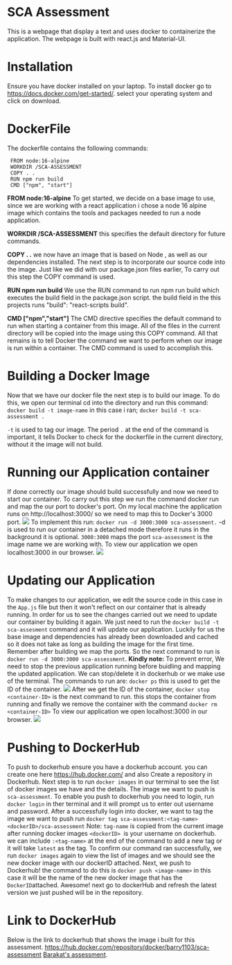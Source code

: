 # SCA Assessment
This is a webpage that display a text and uses docker to containerize the application. The webpage is built with react.js and Material-UI.
# Installation
Ensure you have docker installed on your laptop. To install docker go to https://docs.docker.com/get-started/. select your operating system and click on download.
# DockerFile
The dockerfile contains the following commands:
```
 FROM node:16-alpine
 WORKDIR /SCA-ASSESSMENT
 COPY . .
 RUN npm run build
 CMD ["npm", "start"]
```
**FROM node:16-alpine**
To get started, we decide on a base image to use, since we are working with a react application i chose a node 16 alpine image which contains the tools and packages needed to run a node application.

**WORKDIR /SCA-ASSESSMENT**
this specifies the default directory for future commands.

**COPY . .**
we now have an image that is based on Node , as well as our dependencies installed. The next step is to incorporate our source code into the image. Just like we did with our package.json files earlier, To carry out this step the COPY command is used.

**RUN npm run build**
We use the RUN command to run npm run build which executes the build field in the package.json script. the build field in the this projects runs "build": "react-scripts build".

**CMD ["npm","start"]**
The CMD directive specifies the default command to run when starting a container from this image.
All of the files in the current directory will be copied into the image using this COPY command. All that remains is to tell Docker the command we want to perform when our image is run within a container. The CMD command is used to accomplish this.

# Building a Docker Image
 Now that we have our docker file the next step is to build our image. To do this, we open our terminal cd into the directory and run this command: 
 `docker build -t image-name`
 in this case i ran; `docker build -t sca-assessment .`

 `-t` is used to tag our image.
 The period `.` at the end of the command is important, it tells Docker to check for the dockerfile in the current directory, without it the image will not build.

 # Running our Application container
 If done correctly our image should build successfully and now we need to start our container. To carry out this step we run the command docker run and map the our port to docker's port. On my local machine the application runs on http://localhost:3000/ so we need to map this to Docker's 3000 port. 
   ![](https://i.ibb.co/Q9ppmC3/rundocker.png)
 To implement this run: 
 `docker run -d 3000:3000 sca-assessment.`
 -d is used to run our container in a detached mode therefore it runs in the background it is optional.
 `3000:3000` maps the port
 `sca-assessment` is the image name we are working with.
 To view our application we open localhost:3000 in our browser.
  ![](https://i.ibb.co/ZTpjzG0/dockerruning.png)
 # Updating our Application
To make changes to our application, we edit the source code in this case in the `App.js` file but then it won't reflect on our container that is already running. In order for us to see the changes carried out we need to update our container by building it again. We just need to run the `docker build -t sca-assesment` command and it will update our application. Luckily for us the base image and dependencies has already been downloaded and cached so it does not take as long as building the image for the first time. 
 Remember after building we map the ports. So the next command to run is `docker run -d 3000:3000 sca-assessment`. 
 **Kindly note:** To prevent error, We need to stop the previous application running before buidling and mapping the updated application. We can stop/delete it in dockerhub or we make use of the terminal.
 The commands to run are:
  `docker ps` this is used to get the ID of the container.
  ![](https://i.ibb.co/kQRCJMh/dockerps.png)
  After we get the ID of the container, `docker stop <container-ID>` is the next command to run. this stops the container from running and finally we remove the container with the command  `docker rm <container-ID>`
  To view our application we open localhost:3000 in our browser.
     ![](https://i.ibb.co/Px0Zhtg/webpage.png)
  
  # Pushing to DockerHub
  To push to dockerhub ensure you have a dockerhub account. you can create one here https://hub.docker.com/ and also Create a repository in Dockerhub.
  Next step is to run `docker images` in our terminal to see the list of docker images we have and the details. The image we want to push is `sca-assessment`. To enable you push to dockerhub you need to login, run `docker login` in ther terminal and it will prompt us to enter out username and password. After a successfully login into docker, we want to tag the image we want to push run `docker tag sca-assessment:<tag-name> <dockerID>/sca-assessment`
  Note: `tag-name` is copied from the current image after running docker images `<dockerID> `is your username on dockerhub.
  we can include `:<tag-name>` at the end of the command to add a new tag or it will take `latest` as the tag.
  To confirm our command ran successfully, we run `docker images` again to view the list of images and we should see the new docker image with our dockerID attached.
  Next, we push to Dockerhub! the command to do this is `docker push <image-name>` in this case it will be the name of the new docker image that has the` DockerID`attached. Awesome! next go to dockerHub and refresh the latest version we just pushed will be in the repository.
  
  # Link to DockerHub
 Below is the link to dockerhub that shows the image i built for this assessment.
  https://hub.docker.com/repository/docker/barry1103/sca-assessment
   [Barakat's assessment](https://hub.docker.com/repository/docker/barry1103/sca-assessment).